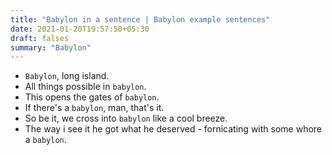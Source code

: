 ```yaml
---
title: "Babylon in a sentence | Babylon example sentences"
date: 2021-01-20T19:57:50+05:30
draft: falses
summary: "Babylon"
---
```

- `Babylon`, long island.
- All things possible in `babylon`.
- This opens the gates of `babylon`.
- If there's a `babylon`, man, that's it.
- So be it, we cross into `babylon` like a cool breeze.
- The way i see it he got what he deserved - fornicating with some whore a `babylon`.
                 
